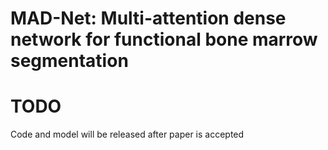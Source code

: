# MAD-Net: Multi-attention dense network for functional bone marrow segmentation



# TODO
Code and model will be released after paper is accepted
